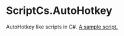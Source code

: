 ScriptCs.AutoHotkey
===================
AutoHotkey like scripts in C#.
<a href="https://github.com/lbargaoanu/ScriptCs.AutoHotkey/blob/master/ScriptCs.AutoHotkey/Sample/AutoHotkey.csx">A sample script.<a>
